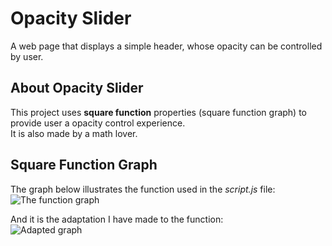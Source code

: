 # Opacity Slider
A web page that displays a simple header, whose opacity can be controlled by user.

## About Opacity Slider
This project uses **square function** properties (square function graph) to provide user a opacity control experience.  
It is also made by a math lover.

## Square Function Graph
The graph below illustrates the function used in the _script.js_ file:  
![The function graph](https://user-images.githubusercontent.com/93151770/171278831-baa0aa3d-0ba1-4afa-b9ba-8b883c39a62b.png)

  And it is the adaptation I have made to the function:  
  ![Adapted graph](https://user-images.githubusercontent.com/93151770/171279174-591d7ff7-7f04-400c-9ce0-bf2a49b85e35.png)
